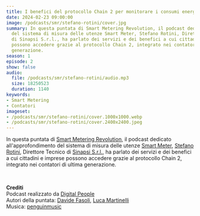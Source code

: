 ```yaml
---
title: I benefici del protocollo Chain 2 per monitorare i consumi energetici
date: 2024-02-23 09:00:00
image: /podcasts/smr/stefano-rotini/cover.jpg
summary: In questa puntata di Smart Metering Revolution, il podcast dedicato all'approfondimento
  del sistema di misura delle utenze Smart Meter, Stefano Rotini, Direttore Tecnico
  di Sinapsi S.r.l., ha parlato dei servizi e dei benefici a cui cittadini e imprese
  possono accedere grazie al protocollo Chain 2, integrato nei contatori di ultima
  generazione.
season: 1
episode: 2
show: false
audio:
  file: /podcasts/smr/stefano-rotini/audio.mp3
  size: 18250523
  duration: 1140
keywords:
- Smart Metering
- Contatori
imageset:
- /podcasts/smr/stefano-rotini/cover.1000x1000.webp
- /podcasts/smr/stefano-rotini/cover.2400x2400.jpeg
---
```


In questa puntata di [Smart Metering Revolution](https://www.innovabilitycircle.com/suom-2023/), il podcast dedicato all'approfondimento del sistema di misura delle utenze [Smart Meter](https://smg-anie.it/), [Stefano Rotini](https://www.linkedin.com/in/stefanorotini), Direttore Tecnico di [Sinapsi S.r.l.](https://www.sinapsitech.it/), ha parlato dei servizi e dei benefici a cui cittadini e imprese possono accedere grazie al protocollo Chain 2, integrato nei contatori di ultima generazione.

<br>

**Crediti**<br>
Podcast realizzato da [Digital People](https://w3id.org/digitalpeople)<br>
Autori della puntata: [Davide Fasoli](https://www.linkedin.com/in/davide-fasoli-2b3246179/), [Luca Martinelli](https://www.linkedin.com/in/luca-martinelli/)<br>
Musica: [penguinmusic](https://pixabay.com/users/penguinmusic-24940186/)